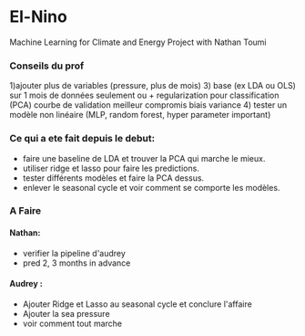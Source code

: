 # El-Nino
Machine Learning for Climate and Energy Project with Nathan Toumi

### Conseils du prof 
1)ajouter plus de variables (pressure, plus de mois)
3) base (ex LDA ou OLS) sur 1 mois de données seulement ou  + regularization pour classification (PCA) courbe de validation meilleur compromis biais variance 
4) tester un modèle non linéaire (MLP, random forest, hyper parameter important)


### Ce qui a ete fait depuis le debut: 
- faire une baseline de LDA et trouver la PCA qui marche le mieux.
- utiliser ridge et lasso pour faire les predictions.
- tester différents modèles et faire la PCA dessus.
- enlever le seasonal cycle et voir comment se comporte les modèles.

### A Faire
 #### Nathan: 
 - verifier la pipeline d'audrey
 - pred 2, 3 months in advance 

#### Audrey :
- Ajouter Ridge et Lasso au seasonal cycle et conclure l'affaire
- Ajouter la sea pressure
- voir comment tout marche 

